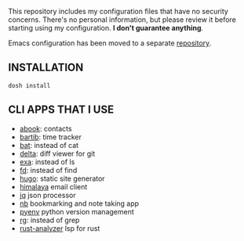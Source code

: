 This repository includes my configuration files that have no security
concerns. There's no personal information, but please review it before
starting using my configuration. **I don't guarantee anything**.

Emacs configuration has been moved to a separate
[repository](https://github.com/gkmngrgn/emacs.d).


## INSTALLATION

    dosh install


## CLI APPS THAT I USE

- [abook](https://github.com/hhirsch/abook): contacts
- [bartib](https://github.com/nikolassv/bartib): time tracker
- [bat](https://github.com/sharkdp/bat): instead of cat
- [delta](https://github.com/dandavison/delta): diff viewer for git
- [exa](https://github.com/ogham/exa): instead of ls
- [fd](https://github.com/sharkdp/fd): instead of find
- [hugo](https://github.com/gohugoio/hugo): static site generator
- [himalaya](https://github.com/soywod/himalaya) email client
- [jq](https://github.com/stedolan/jq) json processor
- [nb](https://github.com/xwmx/nb) bookmarking and note taking app
- [pyenv](https://github.com/pyenv/pyenv-installer) python version management
- [rg](https://github.com/BurntSushi/ripgrep): instead of grep
- [rust-analyzer](https://github.com/rust-analyzer/rust-analyzer) lsp for rust
